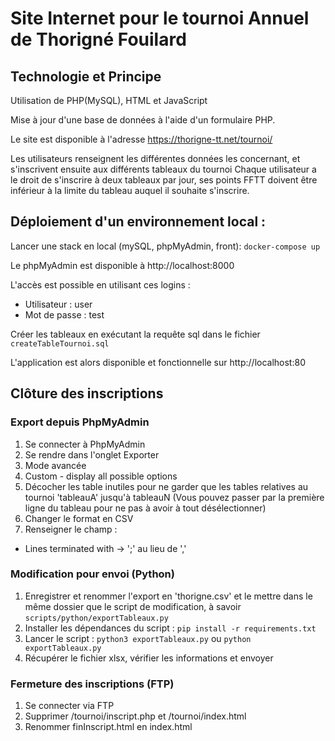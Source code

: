 # Site Internet pour le tournoi Annuel de Thorigné Fouilard

## Technologie et Principe

Utilisation de PHP(MySQL), HTML et JavaScript

Mise à jour d'une base de données à l'aide d'un formulaire PHP.

Le site est disponible à l'adresse https://thorigne-tt.net/tournoi/

Les utilisateurs renseignent les différentes données les concernant, et s'inscrivent ensuite aux différents tableaux du tournoi
Chaque utilisateur a le droit de s'inscrire à deux tableaux par jour, ses points FFTT doivent être inférieur à la limite du tableau auquel il souhaite s'inscrire.

## Déploiement d'un environnement local :

Lancer une stack en local (mySQL, phpMyAdmin, front):
`docker-compose up`

Le phpMyAdmin est disponible à http://localhost:8000

L'accès est possible en utilisant ces logins :
- Utilisateur : user
- Mot de passe : test

Créer les tableaux en exécutant la requête sql dans le fichier `createTableTournoi.sql`

L'application est alors disponible et fonctionnelle sur http://localhost:80

## Clôture des inscriptions

### Export depuis PhpMyAdmin

1. Se connecter à PhpMyAdmin
2. Se rendre dans l'onglet Exporter
3. Mode avancée
4. Custom - display all possible options
5. Décocher les table inutiles pour ne garder que les tables relatives au tournoi 'tableauA' jusqu'à tableauN (Vous pouvez passer par la première ligne du tableau pour ne pas à avoir à tout désélectionner)
6. Changer le format en CSV
7. Renseigner le champ :
  - Lines terminated with -> ';' au lieu de ','

### Modification pour envoi (Python)

1. Enregistrer et renommer l'export en 'thorigne.csv' et le mettre dans le même dossier que le script de modification, à savoir `scripts/python/exportTableaux.py`
2. Installer les dépendances du script : `pip install -r requirements.txt`
3. Lancer le script : `python3 exportTableaux.py` ou `python exportTableaux.py`
4. Récupérer le fichier xlsx, vérifier les informations et envoyer

### Fermeture des inscriptions (FTP)

1. Se connecter via FTP
2. Supprimer /tournoi/inscript.php et /tournoi/index.html
3. Renommer finInscript.html en index.html


